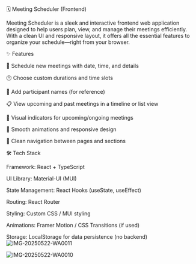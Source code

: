 🗓️ Meeting Scheduler (Frontend)

Meeting Scheduler is a sleek and interactive frontend web application designed to help users plan, view, and manage their meetings efficiently. With a clean UI and responsive layout, it offers all the essential features to organize your schedule—right from your browser.

✨ Features

📅 Schedule new meetings with date, time, and details

🕒 Choose custom durations and time slots

👥 Add participant names (for reference)

📋 View upcoming and past meetings in a timeline or list view

🔔 Visual indicators for upcoming/ongoing meetings

🎨 Smooth animations and responsive design

🧭 Clean navigation between pages and sections

🛠️ Tech Stack

Framework: React + TypeScript

UI Library: Material-UI (MUI)

State Management: React Hooks (useState, useEffect)

Routing: React Router

Styling: Custom CSS / MUI styling

Animations: Framer Motion / CSS Transitions (if used)

Storage: LocalStorage for data persistence (no backend)
![IMG-20250522-WA0011](https://github.com/user-attachments/assets/f18c6a5d-1378-4018-b7d2-858ff2c51a3c)

![IMG-20250522-WA0010](https://github.com/user-attachments/assets/f9ee8037-bbc6-4718-b89f-662581de22c8)
